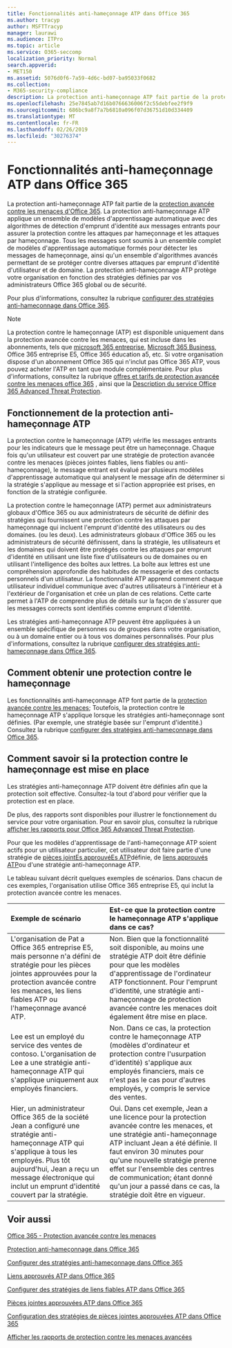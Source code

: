 ```yaml
---
title: Fonctionnalités anti-hameçonnage ATP dans Office 365
ms.author: tracyp
author: MSFTTracyp
manager: laurawi
ms.audience: ITPro
ms.topic: article
ms.service: O365-seccomp
localization_priority: Normal
search.appverid:
- MET150
ms.assetid: 5076d0f6-7a59-4d6c-bd07-ba95033f0682
ms.collection:
- M365-security-compliance
description: La protection anti-hameçonnage ATP fait partie de la protection avancée contre les menaces d'Office 365. La protection anti-hameçonnage ATP applique un ensemble de modèles d'apprentissage automatique avec des algorithmes de détection d'emprunt d'identité aux messages entrants pour assurer la protection contre les attaques par hameçonnage et les attaques par hameçonnage. Tous les messages sont soumis à un ensemble complet de modèles d'apprentissage automatique formés pour détecter les messages de hameçonnage, ainsi qu'un ensemble d'algorithmes avancés permettant de se protéger contre diverses attaques par emprunt d'identité d'utilisateur et de domaine.
ms.openlocfilehash: 25e7845ab7d16b0766636006f2c55debfee2f9f9
ms.sourcegitcommit: 686bc9a8f7a7b6810a096f07d36751d10d334409
ms.translationtype: MT
ms.contentlocale: fr-FR
ms.lasthandoff: 02/26/2019
ms.locfileid: "30276374"
---
```

# <a name="atp-anti-phishing-capabilities-in-office-365"></a>Fonctionnalités anti-hameçonnage ATP dans Office 365

La protection anti-hameçonnage ATP fait partie de la [protection avancée contre les menaces d'Office 365](office-365-atp.md). La protection anti-hameçonnage ATP applique un ensemble de modèles d'apprentissage automatique avec des algorithmes de détection d'emprunt d'identité aux messages entrants pour assurer la protection contre les attaques par hameçonnage et les attaques par hameçonnage. Tous les messages sont soumis à un ensemble complet de modèles d'apprentissage automatique formés pour détecter les messages de hameçonnage, ainsi qu'un ensemble d'algorithmes avancés permettant de se protéger contre diverses attaques par emprunt d'identité d'utilisateur et de domaine. La protection anti-hameçonnage ATP protège votre organisation en fonction des stratégies définies par vos administrateurs Office 365 global ou de sécurité.
  
Pour plus d'informations, consultez la rubrique [configurer des stratégies anti-hameçonnage dans Office 365](set-up-anti-phishing-policies.md).
  
> [!NOTE]
> La protection contre le hameçonnage (ATP) est disponible uniquement dans la protection avancée contre les menaces, qui est incluse dans les abonnements, tels que [microsoft 365 entreprise](https://www.microsoft.com/microsoft-365/enterprise/home), [Microsoft 365 Business](https://www.microsoft.com/microsoft-365/business), Office 365 entreprise E5, Office 365 éducation a5, etc. Si votre organisation dispose d'un abonnement Office 365 qui n'inclut pas Office 365 ATP, vous pouvez acheter l'ATP en tant que module complémentaire. Pour plus d'informations, consultez la rubrique [offres et tarifs de protection avancée contre les menaces office 365](https://products.office.com/exchange/advance-threat-protection) , ainsi que la [Description du service Office 365 Advanced Threat Protection](https://docs.microsoft.com/office365/servicedescriptions/office-365-advanced-threat-protection-service-description).

## <a name="how-atp-anti-phishing-works"></a>Fonctionnement de la protection anti-hameçonnage ATP

La protection contre le hameçonnage (ATP) vérifie les messages entrants pour les indicateurs que le message peut être un hameçonnage. Chaque fois qu'un utilisateur est couvert par une stratégie de protection avancée contre les menaces (pièces jointes fiables, liens fiables ou anti-hameçonnage), le message entrant est évalué par plusieurs modèles d'apprentissage automatique qui analysent le message afin de déterminer si la stratégie s'applique au message et si l'action appropriée est prises, en fonction de la stratégie configurée.
  
La protection contre le hameçonnage (ATP) permet aux administrateurs globaux d'Office 365 ou aux administrateurs de sécurité de définir des stratégies qui fournissent une protection contre les attaques par hameçonnage qui incluent l'emprunt d'identité des utilisateurs ou des domaines. (ou les deux). Les administrateurs globaux d'Office 365 ou les administrateurs de sécurité définissent, dans la stratégie, les utilisateurs et les domaines qui doivent être protégés contre les attaques par emprunt d'identité en utilisant une liste fixe d'utilisateurs ou de domaines ou en utilisant l'intelligence des boîtes aux lettres. La boîte aux lettres est une compréhension approfondie des habitudes de messagerie et des contacts personnels d'un utilisateur. La fonctionnalité ATP apprend comment chaque utilisateur individuel communique avec d'autres utilisateurs à l'intérieur et à l'extérieur de l'organisation et crée un plan de ces relations. Cette carte permet à l'ATP de comprendre plus de détails sur la façon de s'assurer que les messages corrects sont identifiés comme emprunt d'identité.
  
Les stratégies anti-hameçonnage ATP peuvent être appliquées à un ensemble spécifique de personnes ou de groupes dans votre organisation, ou à un domaine entier ou à tous vos domaines personnalisés. Pour plus d'informations, consultez la rubrique [configurer des stratégies anti-hameçonnage dans Office 365](set-up-anti-phishing-policies.md).
  
## <a name="how-to-get-atp-anti-phishing"></a>Comment obtenir une protection contre le hameçonnage

Les fonctionnalités anti-hameçonnage ATP font partie de la [protection avancée contre les menaces](office-365-atp.md); Toutefois, la protection contre le hameçonnage ATP s'applique lorsque les stratégies anti-hameçonnage sont définies. (Par exemple, une stratégie basée sur l'emprunt d'identité.) Consultez la rubrique [configurer des stratégies anti-hameçonnage dans Office 365](set-up-anti-phishing-policies.md).
  
## <a name="how-to-know-if-atp-anti-phishing-is-in-place"></a>Comment savoir si la protection contre le hameçonnage est mise en place

Les stratégies anti-hameçonnage ATP doivent être définies afin que la protection soit effective. Consultez-la tout d'abord pour vérifier que la protection est en place.

De plus, des rapports sont disponibles pour illustrer le fonctionnement du service pour votre organisation. Pour en savoir plus, consultez la rubrique [afficher les rapports pour Office 365 Advanced Threat Protection](view-reports-for-atp.md).

Pour que les modèles d'apprentissage de l'anti-hameçonnage ATP soient actifs pour un utilisateur particulier, cet utilisateur doit faire partie d'une stratégie de [pièces jointEs approuvéEs ATP](atp-safe-attachments.md)définie, de [liens approuvés ATP](atp-safe-links.md)ou d'une stratégie anti-hameçonnage ATP. 

Le tableau suivant décrit quelques exemples de scénarios. Dans chacun de ces exemples, l'organisation utilise Office 365 entreprise E5, qui inclut la protection avancée contre les menaces.
  
|**Exemple de scénario**|**Est-ce que la protection contre le hameçonnage ATP s'applique dans ce cas?**|
|:-----|:-----|
|L'organisation de Pat a Office 365 entreprise E5, mais personne n'a défini de stratégie pour les pièces jointes approuvées pour la protection avancée contre les menaces, les liens fiables ATP ou l'hameçonnage avancé ATP.|Non. Bien que la fonctionnalité soit disponible, au moins une stratégie ATP doit être définie pour que les modèles d'apprentissage de l'ordinateur ATP fonctionnent. Pour l'emprunt d'identité, une stratégie anti-hameçonnage de protection avancée contre les menaces doit également être mise en place.|
|Lee est un employé du service des ventes de contoso. L'organisation de Lee a une stratégie anti-hameçonnage ATP qui s'applique uniquement aux employés financiers.|Non. Dans ce cas, la protection contre le hameçonnage ATP (modèles d'ordinateur et protection contre l'usurpation d'identité) s'applique aux employés financiers, mais ce n'est pas le cas pour d'autres employés, y compris le service des ventes.|
|Hier, un administrateur Office 365 de la société Jean a configuré une stratégie anti-hameçonnage ATP qui s'applique à tous les employés. Plus tôt aujourd'hui, Jean a reçu un message électronique qui inclut un emprunt d'identité couvert par la stratégie.|Oui. Dans cet exemple, Jean a une licence pour la protection avancée contre les menaces, et une stratégie anti-hameçonnage ATP incluant Jean a été définie. Il faut environ 30 minutes pour qu'une nouvelle stratégie prenne effet sur l'ensemble des centres de communication; étant donné qu'un jour a passé dans ce cas, la stratégie doit être en vigueur.|

## <a name="related-topics"></a>Voir aussi

[Office 365 - Protection avancée contre les menaces](office-365-atp.md)
  
[Protection anti-hameçonnage dans Office 365](anti-phishing-protection.md)
  
[Configurer des stratégies anti-hameçonnage dans Office 365](set-up-anti-phishing-policies.md)
  
[Liens approuvés ATP dans Office 365](atp-safe-links.md)
  
[Configurer des stratégies de liens fiables ATP dans Office 365](set-up-atp-safe-links-policies.md)
  
[Pièces jointes approuvées ATP dans Office 365](atp-safe-attachments.md)
  
[Configuration des stratégies de pièces jointes approuvées ATP dans Office 365](set-up-atp-safe-attachments-policies.md)
  
[Afficher les rapports de protection contre les menaces avancées](view-reports-for-atp.md)
